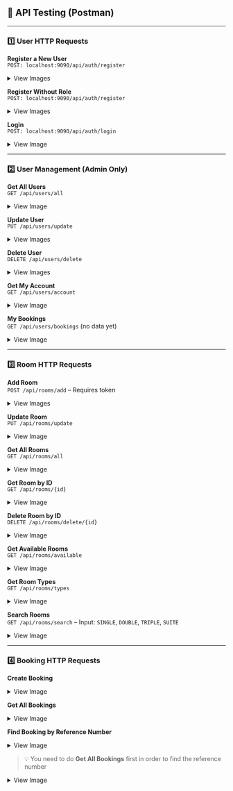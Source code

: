 ## 🧪 API Testing (Postman)

---

### 1️⃣ User HTTP Requests

**Register a New User**  
`POST: localhost:9090/api/auth/register`

<details>
<summary>View Images</summary>

![Register](https://github.com/user-attachments/assets/eb07578f-84aa-43ae-8271-4987456a11fc)  
![Register Example](https://github.com/user-attachments/assets/aaff5054-303f-428c-a68c-e2e100b2ece0)

</details>

**Register Without Role**  
`POST: localhost:9090/api/auth/register`

<details>
<summary>View Images</summary>

![No Role](https://github.com/user-attachments/assets/846895d1-f02f-42c9-bfef-5347fbe76b54)  
![No Role Example](https://github.com/user-attachments/assets/dbbb8505-35f3-447a-a760-e802666d5221)

</details>

**Login**  
`POST: localhost:9090/api/auth/login`

<details>
<summary>View Image</summary>

![Login](https://github.com/user-attachments/assets/85c51d67-d451-49d3-a328-301ff82e87cf)

</details>

---

### 2️⃣ User Management (Admin Only)

**Get All Users**  
`GET /api/users/all`

<details>
<summary>View Image</summary>

![Get All Users](https://github.com/user-attachments/assets/56336e62-23a3-414c-a595-0b23dcc5b092)

</details>

**Update User**  
`PUT /api/users/update`

<details>
<summary>View Images</summary>

![Update User](https://github.com/user-attachments/assets/802f0e37-de5c-4264-b296-6a79574fe25f)  
![Update Example](https://github.com/user-attachments/assets/cb667a36-5dff-40fe-81c0-f11c393e86cb)

</details>

**Delete User**  
`DELETE /api/users/delete`

<details>
<summary>View Images</summary>

![Delete User](https://github.com/user-attachments/assets/1ab7abf5-16c1-4156-8ecb-147b4006379f)  
![Delete Example](https://github.com/user-attachments/assets/ad354919-0103-4b43-ab07-d85335c793d0)

</details>

**Get My Account**  
`GET /api/users/account`

<details>
<summary>View Image</summary>

![Get Account](https://github.com/user-attachments/assets/f4b144b9-07eb-41c8-b952-e4c651941821)

</details>

**My Bookings**  
`GET /api/users/bookings` (no data yet)

<details>
<summary>View Image</summary>

![My Bookings](https://github.com/user-attachments/assets/3bb0c83a-504b-43f2-89e3-0ba51211b523)

</details>

---

### 3️⃣ Room HTTP Requests

**Add Room**  
`POST /api/rooms/add` – Requires token

<details>
<summary>View Images</summary>

![Add Room](https://github.com/user-attachments/assets/b0453c28-c1ad-4652-893a-ee3ebe452210)  
![Add Room Example](https://github.com/user-attachments/assets/0654c45b-96d5-47df-a055-058c9d9f43b2)

</details>

**Update Room**  
`PUT /api/rooms/update`

<details>
<summary>View Image</summary>

![Update Room](https://github.com/user-attachments/assets/af36ad3a-eb09-44db-803d-9f564e0cd947)

</details>

**Get All Rooms**  
`GET /api/rooms/all`

<details>
<summary>View Image</summary>

![All Rooms](https://github.com/user-attachments/assets/a8b2954f-0076-4877-95ff-dec79e8e6197)

</details>

**Get Room by ID**  
`GET /api/rooms/{id}`

<details>
<summary>View Image</summary>

![Room By ID](https://github.com/user-attachments/assets/22f586d1-dbc9-468f-9b17-d2620accd393)

</details>

**Delete Room by ID**  
`DELETE /api/rooms/delete/{id}`

<details>
<summary>View Image</summary>

![Delete Room](https://github.com/user-attachments/assets/bf97b0fb-8e04-4a09-aace-8b4ba7164abb)

</details>

**Get Available Rooms**  
`GET /api/rooms/available`

<details>
<summary>View Image</summary>

![Available Rooms](https://github.com/user-attachments/assets/b2d92f64-e236-4480-93ec-caaf93af48fd)

</details>

**Get Room Types**  
`GET /api/rooms/types`

<details>
<summary>View Image</summary>

![Room Types](https://github.com/user-attachments/assets/469b79cf-bb50-42ff-af30-d8cd4bb9629a)

</details>

**Search Rooms**  
`GET /api/rooms/search` – Input: `SINGLE`, `DOUBLE`, `TRIPLE`, `SUITE`

<details>
<summary>View Image</summary>

![Search Room](https://github.com/user-attachments/assets/bd97492c-41ef-4eb7-a85a-7ca7c67676c4)

</details>

---

### 4️⃣ Booking HTTP Requests

**Create Booking**

<details>
<summary>View Image</summary>

![Create Booking](https://github.com/user-attachments/assets/6c5b7dbf-58bf-4275-829f-1a4324c957ac)

</details>

**Get All Bookings**

<details>
<summary>View Image</summary>

![Get All Bookings](https://github.com/user-attachments/assets/d9694439-16ef-413d-b844-2f667b0c8df7)

</details>

**Find Booking by Reference Number**

<details>
<summary>View Image</summary>

![Find Booking](https://github.com/user-attachments/assets/c3e4e70f-c3c3-4e49-b4ee-a9e02477ca4f)

</details>

> 💡 You need to do **Get All Bookings** first in order to find the reference number

<details>
<summary>View Image</summary>
<img width="322" height="26" alt="Find Reference Example" src="https://github.com/user-attachments/assets/849a5b6a-c3c5-4211-9b72-2b689c5c288c" />
</details>



